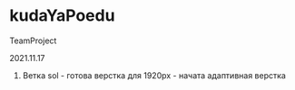 # kudaYaPoedu
TeamProject

2021.11.17
  1. Ветка sol
    - готова верстка для 1920px
    - начата адаптивная верстка
